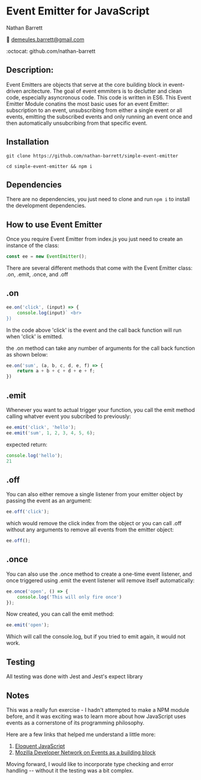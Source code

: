 # Event Emitter for JavaScript
Nathan Barrett

:email: demeules.barrett@gmail.com

:octocat: github.com/nathan-barrett 

## Description:

Event Emitters are objects that serve at the core building block in event-driven arcitecture. The goal of event emmiters is to declutter and clean code, especially asyncronous code. This code is written in ES6. This Event Emitter Module conatins the most basic uses for an event Emitter: subscription to an event, unsubscribing from either a single event or all events, emitting the subscribed events and only running an event once and then automatically unsubcribing from that specific event.

## Installation
```
git clone https://github.com/nathan-barrett/simple-event-emitter

cd simple-event-emitter && npm i
```

## Dependencies

There are no dependencies, you just need to clone and run `npm i` to install the development dependencies.

## How to use Event Emitter

Once you require Event Emitter from index.js you just need to create an instance of the class:
``` js
const ee = new EventEmitter();
```
There are several different methods that come with the Event Emitter class: .on, .emit, .once, and  .off

## .on
```js
ee.on('click', (input) => {
    console.log(input)` <br>
})
```
In the code above 'click' is the event and the call back function will run when 'click' is emitted. 

the .on method can take any number of arguments for the call back function as shown below:

```js
ee.on('sum', (a, b, c, d, e, f) => {
    return a + b + c + d + e + f;
})
```
## .emit
Whenever you want to actual trigger your function, you call the emit method calling whatver event you subcribed to previously:
```js
ee.emit('click', 'hello');
ee.emit('sum', 1, 2, 3, 4, 5, 6);
```
expected return: 
```js
console.log('hello');
21
```
## .off
You can also either remove a single listener from your emitter object by passing the event as an argument:
```js
ee.off('click');
```
which would remove the click index from the object or you can call .off without any arguments to remove all events from the emitter object:
```js
ee.off();
```
## .once
You can also use the .once method to create a one-time event listener, and once triggered using .emit the event listener will remove itself automatically:
```js
ee.once('open', () => {
    console.log('This will only fire once')
});
```
Now created, you can call the emit method:
```js
ee.emit('open');
```
Which will call the console.log, but if you tried to emit again, it would not work.

## Testing
All testing was done with Jest and Jest's expect library

## Notes
This was a really fun exercise - I hadn't attempted to make a NPM module before, and it was exciting was to learn more about how JavaScript uses events as a cornerstone of its programming philosophy. 

Here are a few links that helped me understand a little more:

1. [Eloquent JavaScript](https://eloquentjavascript.net/15_event.html)
2. [Mozilla Developer Network on Events as a building block](https://developer.mozilla.org/en-US/docs/Learn/JavaScript/Building_blocks/Events)

Moving forward, I would like to incorporate type checking and error handling -- without it the testing was a bit complex.
